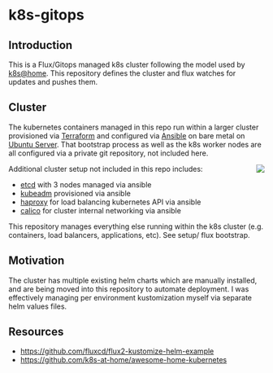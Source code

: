 # k8s-gitops

## Introduction

This is a Flux/Gitops managed k8s cluster following the model used by [k8s@home](https://github.com/k8s-at-home). This repository defines the cluster and flux watches for updates and pushes them.

## Cluster

The kubernetes containers managed in this repo run within a larger cluster provisioned via [Terraform](https://www.terraform.io/) and configured via [Ansible](https://www.ansible.com/) on bare metal on [Ubuntu Server](https://ubuntu.com/server). That bootstrap process as well as the k8s worker nodes are all configured via a private git repository, not included here.

<img
src="https://docs.google.com/drawings/d/e/2PACX-1vQSdj_iQgONocRCS5xzm-SGVDlHUF5PFnhRMoef2jgxjehC9hKFuafqKDzUIznGV9FOEWNEFlnstKSt/pub?w=433&amp;h=379"
align=right>

Additional cluster setup not included in this repo includes:

  - [etcd](https://etcd.io/) with 3 nodes managed via ansible
  - [kubeadm](https://kubernetes.io/docs/setup/production-environment/tools/kubeadm/) provisioned via ansible
  - [haproxy](http://www.haproxy.org/) for load balancing kubernetes API via ansible
  - [calico](https://docs.projectcalico.org/about/about-calico) for cluster internal networking via ansible

This repository manages everything else running within the k8s cluster (e.g. containers, load balancers, applications, etc). See setup/ flux bootstrap.

## Motivation

The cluster has multiple existing helm charts which are manually installed, and are being moved into this repository to automate deployment. I was effectively managing per environment kustomization myself via separate helm values files.

## Resources

  - https://github.com/fluxcd/flux2-kustomize-helm-example
  - https://github.com/k8s-at-home/awesome-home-kubernetes
